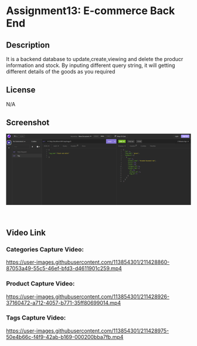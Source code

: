 # Assignment13: E-commerce Back End

## Description
It is a backend database to update,create,viewing and delete the producr information and stock. By inputing different query string, it will getting different details of the goods as you required 
<br/>

## License
N/A
<br/>

## Screenshot
![Assignment13 Screenshot](CapScreen/Assignment13_Cap.PNG)

<br/>

## Video Link

### Categories Capture Video:


https://user-images.githubusercontent.com/113854301/211428860-87053a49-55c5-46ef-bfd3-d4611901c259.mp4


### Product Capture Video:


https://user-images.githubusercontent.com/113854301/211428926-37160472-a712-4057-b771-35ff80699014.mp4


### Tags Capture Video:


https://user-images.githubusercontent.com/113854301/211428975-50e4b66c-f4f9-42ab-b169-000200bba7fb.mp4

